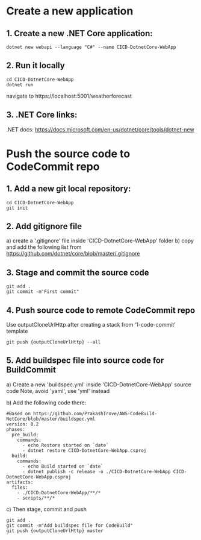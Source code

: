 # Create a new application

## 1. Create a new .NET Core application:

```
dotnet new webapi --language "C#" --name CICD-DotnetCore-WebApp
```

## 2. Run it locally
```
cd CICD-DotnetCore-WebApp
dotnet run
```
navigate to https://localhost:5001/weatherforecast 

## 3. .NET Core links:
.NET docs: https://docs.microsoft.com/en-us/dotnet/core/tools/dotnet-new 



# Push the source code to CodeCommit repo

## 1. Add a new git local repository:
```
cd CICD-DotnetCore-WebApp
git init
```

## 2. Add gitignore file
a) create a '.gitignore' file inside 'CICD-DotnetCore-WebApp' folder
b) copy and add the following list from https://github.com/dotnet/core/blob/master/.gitignore 

## 3. Stage and commit the source code
```
git add .
git commit -m"First commit"
```

## 4. Push source code to remote CodeCommit repo
Use outputCloneUrlHttp after creating a stack from '1-code-commit' template 
```
git push {outputCloneUrlHttp} --all
```


## 5. Add buildspec file into source code for BuildCommit 
a) Create a new 'buildspec.yml' inside 'CICD-DotnetCore-WebApp' source code
Note, avoid 'yaml', use 'yml' instead


b) Add the following code there:
```
#Based on https://github.com/PrakashTrove/AWS-CodeBuild-NetCore/blob/master/buildspec.yml
version: 0.2
phases:
  pre_build:
    commands:
      - echo Restore started on `date`
      - dotnet restore CICD-DotnetCore-WebApp.csproj
  build:
    commands:
      - echo Build started on `date`
      - dotnet publish -c release -o ./CICD-DotnetCore-WebApp CICD-DotnetCore-WebApp.csproj
artifacts:
  files:
    - ./CICD-DotnetCore-WebApp/**/*
    - scripts/**/*
```

c) Then stage, commit and push
```
git add .
git commit -m"Add buildspec file for CodeBuild"
git push {outputCloneUrlHttp} master
```